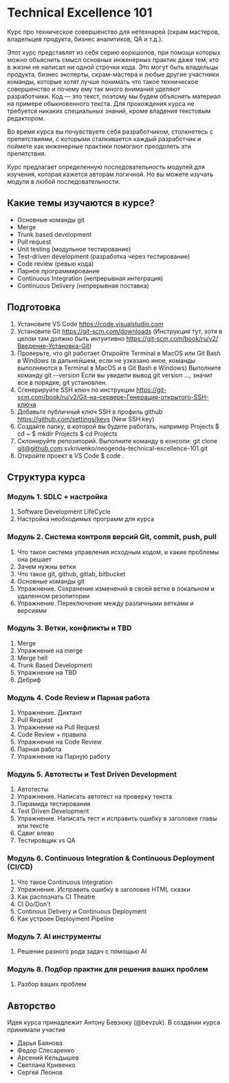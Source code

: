 # Technical Excellence 101
Курс про техническое совершенство для нетехнарей (скрам мастеров, владельцев продукта, бизнес аналитиков, QA и т.д.).

Этот курс представлят из себя серию воркшопов, при помощи которых можно объяснить смысл основных инженерных практик даже тем, кто в жизни не написал ни одной строчки кода. Это могут быть владельцы продукта, бизнес эксперты, скрам-мастера и любые другие участники команды, которые хотят лучше понимать что такое техническое совершенство и почему ему так много внимания уделяют разработчики. Код — это текст, поэтому мы будем объяснять материал на примере обыкновенного текста. Для прохождения курса не требуется никаких специальных знаний, кроме владения текстовым редактором.

Во время курса вы почувствуете себя разработчиком, столкнетесь с препятствиями, с которыми сталкивается каждый разработчик и поймете как инженерные практики помогают преодолеть эти препятствия.

Курс предлагает определенную последовательность модулей для изучения, которая кажется авторам логичной. Но вы можете изучать модули в любой последовательности.

## Какие темы изучаются в курсе?
* Основные команды git
* Merge
* Trunk based development
* Pull request
* Unit testing (модульное тестирование)
* Test-driven development (разработка через тестирование)
* Code review (ревью кода)
* Парное программирование
* Continuous Integration (непрерывная интеграция)
* Continuous Delivery (непрерывная поставка)

## Подготовка
1. Установите VS Code https://code.visualstudio.com
2. Установите Git https://git-scm.com/downloads (Инструкция тут, хотя в целом там должно быть интуитивно https://git-scm.com/book/ru/v2/Введение-Установка-Git)
3. Проверьте, что git работает
   Откройте Terminal в MacOS или Git Bash в Windows (в дальнейшем, если не узказано иное, команды выполняются в Terminal в MacOS и в Git Bash в Windows)
   Выполните команду git --version
   Если вы увидели вывод git version ..., значит все в порядке, git установлен.
4. Сгенерируйте SSH ключ по инструкции https://git-scm.com/book/ru/v2/Git-на-сервере-Генерация-открытого-SSH-ключа  
5. Добавьте публичный ключ SSH в профиль github https://github.com/settings/keys (New SSH key)
6. Создайте папку, в которой вы будете работать, например Projects
   $ cd ~
   $ mkdir Projects
   $ cd Projects
7. Склонируйте репозиторий. Выполните команду в консоли: git clone git@github.com:svkrivenko/neogenda-technical-excellence-101.git
8. Откройте проект в VS Code
   $ code .

## Структура курса

### Модуль 1. SDLC + настройка
1. Software Development LifeCycle
2. Настройка необходимых программ для курса

### Модуль 2. Система контроля версий Git, commit, push, pull
1. Что такое система управления исходным кодом, и какие проблемы она решает
2. Зачем нужны ветки
3. Что такое git, github, gitlab, bitbucket
4. Основные команды git 
5. Упражнение. Сохранение изменений в своей ветке в локальном и удаленном резопитории
6. Упражнение. Переключение между различными ветками и версиями 

### Модуль 3. Ветки, конфликты и TBD
1. Merge
2. Упражнение на merge
3. Merge hell
4. Trunk Based Development
5. Упражнение на TBD
6. Дебриф
   
### Модуль 4. Code Review и Парная работа
1. Упражнение. Диктант
2. Pull Request
3. Упражнение на Pull Request
4. Code Review + правила
5. Упражнение на Code Review
6. Парная работа
7. Упражнение на Парную работу

### Модуль 5. Автотесты и Test Driven Development
1. Автотесты
3. Упражнение. Написать автотест на проверку текста
2. Пирамида тестирования
4. Test Driven Development
5. Упражнение. Написать тест и исправить ошибку в заголовке главы или тексте
6. Сдвиг влево
7. Тестировщик vs QA

### Модуль 6. Continuous Integration & Continuous Deployment (CI/CD)
1. Что такое Continuous Integration
2. Упражнение. Исправить ошибку в заголовке HTML сказки
3. Как распознать CI Theatre
4. CI Do/Don't
5. Continous Delivery и Continuous Deployment
6. Как устроен Deployment Pipeline

### Модуль 7. AI инструменты
1. Решение разного рода задач с помощью AI
### Модуль 8. Подбор практик для решения ваших проблем
1. Разбор ваших проблем

## Авторство
Идея курса принадлежит Антону Бевзюку (@bevzuk). 
В создании курса принимали участие 
* Дарья Баянова
* Федор Слесаренко
* Арсений Кельдышев
* Светлана Кривенко
* Сергей Леонов
